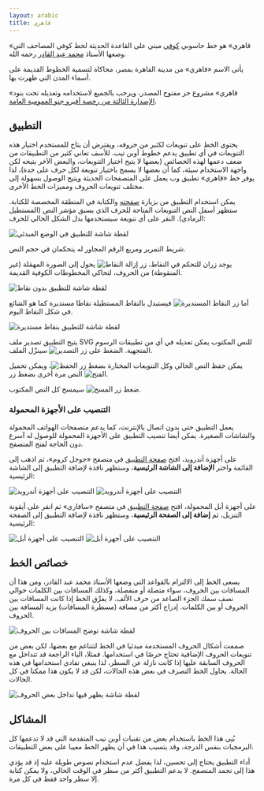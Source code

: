 ```yaml
---
layout: arabic
title: قاهري
---
```


«قاهري» هو خط حاسوبي [كوفي][1] مبني على القاعدة الحديثة لخط كوفي المصاحف التي
وضعها الأستاذ [محمد عبد القادر][2] رحمه الله.

يأتى الاسم «قاهري» من مدينة القاهرة بمصر، محاكاة لتسمية الخطوط القديمة على
أسماء المدن التي ظهرت بها.

«قاهري» مشروع حر مفتوح المصدر، ويرحب بالجميع لاستخدامه وتعديله تحت بنود
[الإصدارة الثالثة من رخصة أفيرو جنو العمومية العامة][5].

## التطبيق
يحتوي الخط على تنويعات لكثير من حروفه، ويفترض أن يتاح للمستخدم اختيار هذه
التنويعات في أي تطبيق يدعم خطوط أوبن تيب. للأسف تعاني كثير من التطبيقات من ضعف
دعمها لهذه الخصائص (بعضها لا يتيح اختيار التنويعات، والبعض الآخر يتيحه لكن
واجهة الاستخدام سيئة، كما أن بعضها لا يسمح باختيار تنويعة لكل حرف على حدة)، لذا
يوفر خط «قاهري» تطبيق وب يعمل على المتصفحات الحديثة ويتيح الوصول بسهولة إلى
مختلف تنويعات الحروف ومميزات الخط الأخرى.

يمكن استخدام التطبيق من بزيارة [صفحته][4] والكتابة في المنطقة المخصصة للكتابة.
ستظهر أسفل النص التنويعات المتاحة للحرف الذي يسبق مؤشر النص (المستطيل الرمادي).
النقر على أي تنويعة سيستخدمها بدل الشكل الحالي للحرف:

![لقطة شاشة للتطبيق في الوضع المبدئي](assets/images/screenshot.png)

شريط التمرير ومربع الرقم المجاور له يتحكمان في حجم النص.

يوجد زران للتحكم في النقاط، زر ![إزالة
النقاط](app/assets/images/remove-dots.svg) يحول إلى الصورة المهمَلة (غير
المنقوطة) من الحروف، لتحاكي المخطوطات الكوفية القديمة.

![لقطة شاشة للتطبيق بدون نقاط](assets/images/screenshot-dotless.png)

أما زر ![النقاط المستديرة](app/assets/images/round-dots.svg) فيستبدل بالنقاط
المستطيلة نقاطا مستديرة كما هو الشائع في شكل النقاط اليوم.

![لقطة شاشة للتطبيق بنقاط مستديرة](assets/images/screenshot-rounded-dots.png)

يتيح التطبيق تصدير ملف SVG للنص المكتوب يمكن تعديله في أي من تطبيقات الرسوم
المتجهية. الضغط على زر ![التصدير](app/assets/images/export.svg) سينزّل الملف.

يمكن حفظ النص الحالي وكل التنويعات المختارة بضغط زر
![الحفظ](app/assets/images/save.svg)، ويمكن تحميل النص مرة أخرى بضغط زر
![الفتح](app/assets/images/open.svg).

ضغط زر ![المسح](app/assets/images/clear.svg) سيمسح كل النص المكتوب.

### التنصيب على الأجهزة المحمولة
يعمل التطبيق حتى بدون اتصال بالإنترنت، كما يدعم متصفحات الهواتف المحمولة
والشاشات الصغيرة. يمكن أيضا تنصيب التطبيق على الأجهزة المحمولة للوصول له آسرع
دون الحاجة لفتح المتصفح.

على أجهزة أندرويد، افتح [صفحة التطبيق][4] في متصفح «جوجل كروم»، ثم اذهب إلى
القائمة واختر __الإضافة إلى الشاشة الرئيسية__، وستظهر نافذة لإضافة التطبيق إلى
الشاشة الرئيسية:

![التنصيب على أجهزة أندرويد](./assets/images/install-android-1-ar.png#install)
![التنصيب على أجهزة أندرويد](./assets/images/install-android-2-ar.png#install)

على أجهزة أبل المحمولة، افتح [صفحة التطبيق][4] في متصفح «سافاري» ثم انقر على
أيقونة التنزيل، ثم __إضافة إلى الصفحة الرئيسية__، وستظهر نافذة لإضافة التطبيق
إلى الصفحة الرئيسية:

![التنصيب على أجهزة أبل](./assets/images/install-ios-1-ar.png#install)
![التنصيب على أجهزة أبل](./assets/images/install-ios-2-ar.png#install)

## خصائص الخط
يسعى الخط إلى الالتزام بالقواعد التي وضعها الأستاذ محمد عبد القادر، ومن هذا أن
المسافات بين الحروف، سواء متصلة أو منفصلة، وكذلك المسافات بين الكلمات حوالي نصف
سمك الجزء الصاعد من حرف الألف. لا يفرِّق الخط إذا كانت المسافات بين الحروف أو بين
الكلمات. إدراج أكثر من مسافة (مسطرة المسافات) يزيد المسافة بين الحروف.

![لقطة شاشة توضح المسافات بين الحروف](assets/images/screenshot-spacing.png)

صممت أشكال الحروف المستخدمة مبدئيا في الخط لتتناغم مع بعضها، لكن بعض من تنويعات
الحروف الإضافية تحتاج حرصًا في استخدامها. فمثلا، الياء الراجعة قد تتداخل مع
الحروف السابقة عليها إذا كانت نازلة عن السطر، لذا ينبغي تفادي استخدامها في هذه
الحالة. يحاول الخط التصرف في بعض هذه الحالات، لكن قد لا يكون هذا ممكنا في كل
الحالات.

![لقطة شاشة يظهر فيها تداخل بعض الحروف](assets/images/screenshot-clash.png)

## المشاكل
بُنِي هذا الخط باستخدام بعض من تقنيات أوبن تيب المتقدمة التي قد لا تدعمها كل
البرمجيات بنفس الدرجة، وقد يتسبب هذا في أن يظهر الخط معيبا على بعض التطبيقات.

أداء التطبيق يحتاج إلى تحسين، لذا يفضل عدم استخدام نصوص طويلة عليه إذ قد يؤدي
هذا إلى تجمد المتصفح. لا يدعم التطبيق أكثر من سطر في الوقت الحالي، ولا يمكن
كتابة إلا سطر واحد فقط في كل مرة.

[1]: https://ar.wikipedia.org/wiki/خط_كوفي
[2]: https://ar.wikipedia.org/wiki/محمد_عبد_القادر_عبد_الله_(خطاط)
[3]: https://github.com/alif-type/qahiri/releases/latest
[4]: https://aliftype.com/qahiri/app/
[5]: https://github.com/alif-type/qahiri/blob/master/LICENSE
